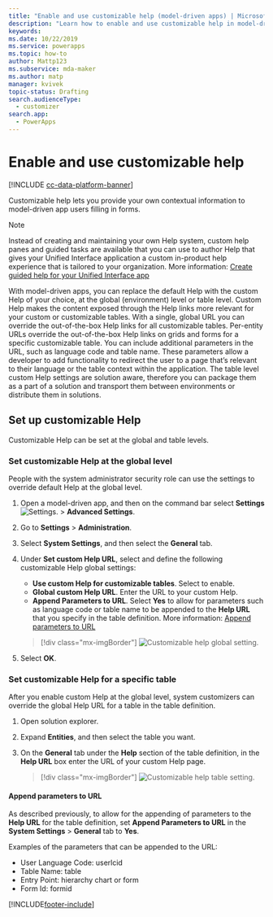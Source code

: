 ```yaml
---
title: "Enable and use customizable help (model-driven apps) | MicrosoftDocs"
description: "Learn how to enable and use customizable help in model-driven apps"
keywords: 
ms.date: 10/22/2019
ms.service: powerapps
ms.topic: how-to
author: Mattp123
ms.subservice: mda-maker
ms.author: matp
manager: kvivek
topic-status: Drafting
search.audienceType: 
  - customizer
search.app: 
  - PowerApps
---
```


# Enable and use customizable help

[!INCLUDE [cc-data-platform-banner](../../includes/cc-data-platform-banner.md)]

Customizable help lets you provide your own contextual information to model-driven app users filling in forms. 

> [!NOTE]
> Instead of creating and maintaining your own Help system, custom help panes and guided tasks are available that you can use to author Help that gives your Unified Interface application a custom in-product help experience that is tailored to your organization. More information: [Create guided help for your Unified Interface app](../data-platform/create-custom-help-pages.md)

With model-driven apps, you can replace the default Help with the custom Help of your choice, at the global (environment) level or table level. Custom Help makes the content exposed through the Help links more relevant for your custom or customizable tables. With a single, global URL you can override the out-of-the-box Help links for all customizable tables. Per-entity URLs override the out-of-the-box Help links on grids and forms for a specific customizable table. You can include additional parameters in the URL, such as language code and table name. These parameters allow a developer to add functionality to redirect the user to a page that’s relevant to their language or the table context within the application. The table level custom Help settings are solution aware, therefore you can package them as a part of a solution and transport them between environments or distribute them in solutions. 

## Set up customizable Help
Customizable Help can be set at the global and table levels. 

### Set customizable Help at the global level
People with the system administrator security role can use the settings to override default Help at the global level. 
1. Open a model-driven app, and then on the command bar select **Settings** ![Settings.](../model-driven-apps/media/powerapps-gear.png) > **Advanced  Settings**.
2. Go to **Settings** > **Administration**.
3. Select **System Settings**, and then select the **General** tab. 
4. Under **Set custom Help URL**, select and define the following customizable Help global settings: 
     - **Use custom Help for customizable tables**. Select to enable.  
     - **Global custom Help URL**. Enter the URL to your custom Help. 
     - **Append Parameters to URL**. Select **Yes** to allow for parameters such as language code or table name to be appended to the **Help URL** that you specify in the table definition. More information: [Append parameters to URL](#append-parameters-to-url)  

    > [!div class="mx-imgBorder"] 
    > ![Customizable help global setting.](media/customizable-help-global-setting.png)

5. Select **OK**.

### Set customizable Help for a specific table
After you enable custom Help at the global level, system customizers can override the global Help URL for a table in the table definition. 

1. Open solution explorer.
2. Expand **Entities**, and then select the table you want. 
3. On the **General** tab under the **Help** section of the table definition, in the **Help URL** box enter the URL of your custom Help page. 

    > [!div class="mx-imgBorder"] 
    > ![Customizable help table setting.](media/customizable-help-entity-setting.png)

#### Append parameters to URL
As described previously, to allow for the appending of parameters to the **Help URL** for the table definition, set **Append Parameters to URL** in the **System Settings** > **General** tab to **Yes**. 

Examples of the parameters that can be appended to the URL:

- User Language Code: userlcid
- Table Name: table
- Entry Point: hierarchy chart or form
- Form Id: formid



[!INCLUDE[footer-include](../../includes/footer-banner.md)]